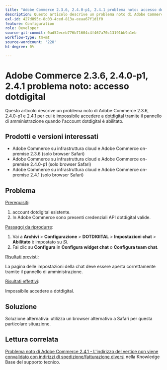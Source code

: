 ```yaml
---
title: "Adobe Commerce 2.3.6, 2.4.0-p1, 2.4.1 problema noto: accesso dotdigital"
description: Questo articolo descrive un problema noto di Adobe Commerce 2.3.6, 2.4.0-p1 e 2.4.1 per il quale è impossibile accedere a [dotdigital](https://dotdigital.com/) tramite il pannello di amministrazione quando l’account dotdigital è abilitato.
exl-id: 427d895c-8c03-4ced-813a-eeaa67f1d1f0
feature: Configuration
role: Developer
source-git-commit: 0ad52eceb776b71604c4f467a70c13191bb9a1eb
workflow-type: tm+mt
source-wordcount: '228'
ht-degree: 0%

---
```


# Adobe Commerce 2.3.6, 2.4.0-p1, 2.4.1 problema noto: accesso dotdigital

Questo articolo descrive un problema noto di Adobe Commerce 2.3.6, 2.4.0-p1 e 2.4.1 per cui è impossibile accedere a [dotdigital](https://dotdigital.com/) tramite il pannello di amministrazione quando l&#39;account dotdigital è abilitato.

## Prodotti e versioni interessati

* Adobe Commerce su infrastruttura cloud e Adobe Commerce on-premise 2.3.6 (solo browser Safari)
* Adobe Commerce su infrastruttura cloud e Adobe Commerce on-premise 2.4.0-p1 (solo browser Safari)
* Adobe Commerce su infrastruttura cloud e Adobe Commerce on-premise 2.4.1 (solo browser Safari)

## Problema

<u>Prerequisiti</u>:

1. account dotdigital esistente.
1. In Adobe Commerce sono presenti credenziali API dotdigital valide.

<u>Passaggi da riprodurre</u>:

1. Vai a **Archivi** > **Configurazione** > **DOTDIGITAL** > **Impostazioni chat** > **Abilitato** è impostato su *Sì.*
1. Fai clic su **Configura** in **Configura widget chat** o **Configura team chat**.

<u>Risultati previsti</u>:

La pagina delle impostazioni della chat deve essere aperta correttamente tramite il pannello di amministrazione.

<u>Risultati effettivi</u>:

Impossibile accedere a dotdigital.

## Soluzione

Soluzione alternativa: utilizza un browser alternativo a Safari per questa particolare situazione.

## Lettura correlata

[Problema noto di Adobe Commerce 2.4.1 - L&#39;indirizzo del vertice non viene convalidato con indirizzi di spedizione/fatturazione diversi](/help/troubleshooting/miscellaneous/magento-2-4-1-vertex-address-validation-message-post-address-update.md) nella Knowledge Base del supporto tecnico.
